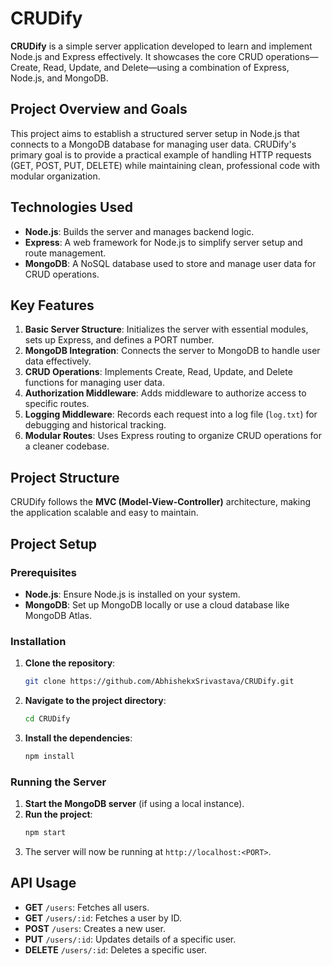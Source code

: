 
# CRUDify

**CRUDify** is a simple server application developed to learn and implement Node.js and Express effectively. It showcases the core CRUD operations—Create, Read, Update, and Delete—using a combination of Express, Node.js, and MongoDB.

## Project Overview and Goals

This project aims to establish a structured server setup in Node.js that connects to a MongoDB database for managing user data. CRUDify's primary goal is to provide a practical example of handling HTTP requests (GET, POST, PUT, DELETE) while maintaining clean, professional code with modular organization.

## Technologies Used

- **Node.js**: Builds the server and manages backend logic.
- **Express**: A web framework for Node.js to simplify server setup and route management.
- **MongoDB**: A NoSQL database used to store and manage user data for CRUD operations.

## Key Features

1. **Basic Server Structure**: Initializes the server with essential modules, sets up Express, and defines a PORT number.
2. **MongoDB Integration**: Connects the server to MongoDB to handle user data effectively.
3. **CRUD Operations**: Implements Create, Read, Update, and Delete functions for managing user data.
4. **Authorization Middleware**: Adds middleware to authorize access to specific routes.
5. **Logging Middleware**: Records each request into a log file (`log.txt`) for debugging and historical tracking.
6. **Modular Routes**: Uses Express routing to organize CRUD operations for a cleaner codebase.

## Project Structure

CRUDify follows the **MVC (Model-View-Controller)** architecture, making the application scalable and easy to maintain.

## Project Setup

### Prerequisites

- **Node.js**: Ensure Node.js is installed on your system.
- **MongoDB**: Set up MongoDB locally or use a cloud database like MongoDB Atlas.

### Installation

1. **Clone the repository**:
   ```bash
   git clone https://github.com/AbhishekxSrivastava/CRUDify.git
   ```

2. **Navigate to the project directory**:
   ```bash
   cd CRUDify
   ```

3. **Install the dependencies**:
   ```bash
   npm install
   ```

### Running the Server

1. **Start the MongoDB server** (if using a local instance).
2. **Run the project**:
   ```bash
   npm start
   ```
3. The server will now be running at `http://localhost:<PORT>`.


## API Usage

- **GET** `/users`: Fetches all users.
- **GET** `/users/:id`: Fetches a user by ID.
- **POST** `/users`: Creates a new user.
- **PUT** `/users/:id`: Updates details of a specific user.
- **DELETE** `/users/:id`: Deletes a specific user.

